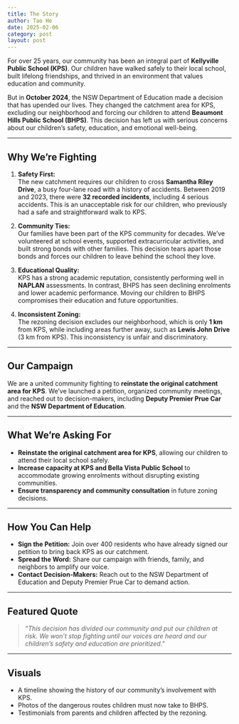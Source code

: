 ```yaml
---
title: The Story
author: Tao He
date: 2025-02-06
category: post
layout: post
---
```


For over 25 years, our community has been an integral part of **Kellyville Public School (KPS)**. Our children have walked safely to their local school, built lifelong friendships, and thrived in an environment that values education and community.

But in **October 2024**, the NSW Department of Education made a decision that has upended our lives. They changed the catchment area for KPS, excluding our neighborhood and forcing our children to attend **Beaumont Hills Public School (BHPS)**. This decision has left us with serious concerns about our children’s safety, education, and emotional well-being.

---

## **Why We’re Fighting**

1. **Safety First:**  
   The new catchment requires our children to cross **Samantha Riley Drive**, a busy four-lane road with a history of accidents. Between 2019 and 2023, there were **32 recorded incidents**, including 4 serious accidents. This is an unacceptable risk for our children, who previously had a safe and straightforward walk to KPS.

2. **Community Ties:**  
   Our families have been part of the KPS community for decades. We’ve volunteered at school events, supported extracurricular activities, and built strong bonds with other families. This decision tears apart those bonds and forces our children to leave behind the school they love.

3. **Educational Quality:**  
   KPS has a strong academic reputation, consistently performing well in **NAPLAN** assessments. In contrast, BHPS has seen declining enrolments and lower academic performance. Moving our children to BHPS compromises their education and future opportunities.

4. **Inconsistent Zoning:**  
   The rezoning decision excludes our neighborhood, which is only **1 km** from KPS, while including areas further away, such as **Lewis John Drive** (3 km from KPS). This inconsistency is unfair and discriminatory.

---

## **Our Campaign**

We are a united community fighting to **reinstate the original catchment area for KPS**. We’ve launched a petition, organized community meetings, and reached out to decision-makers, including **Deputy Premier Prue Car** and the **NSW Department of Education**.

---

## **What We’re Asking For**

- **Reinstate the original catchment area for KPS**, allowing our children to attend their local school safely.  
- **Increase capacity at KPS and Bella Vista Public School** to accommodate growing enrolments without disrupting existing communities.  
- **Ensure transparency and community consultation** in future zoning decisions.  

---

## **How You Can Help**

- **Sign the Petition:** Join over 400 residents who have already signed our petition to bring back KPS as our catchment.  
- **Spread the Word:** Share our campaign with friends, family, and neighbors to amplify our voice.  
- **Contact Decision-Makers:** Reach out to the NSW Department of Education and Deputy Premier Prue Car to demand action.  

---

## **Featured Quote**

> *"This decision has divided our community and put our children at risk. We won’t stop fighting until our voices are heard and our children’s safety and education are prioritized."*

---

## **Visuals**

- A timeline showing the history of our community’s involvement with KPS.  
- Photos of the dangerous routes children must now take to BHPS.  
- Testimonials from parents and children affected by the rezoning.  

